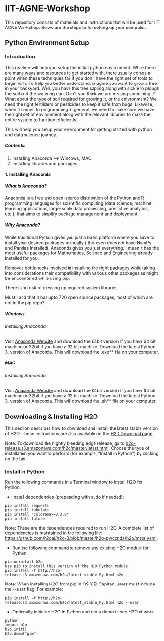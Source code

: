 # IIT-AGNE-Workshop
This repository consists of materials and instructions that will be used for IIT AGNE Workshop. Below are the steps to for setting up your computer.

## Python Environment Setup
### Introduction
This readme will help you setup the initial python environment. While there are many ways and resources to get started with, there usually comes a point when these techniques fail if you don't have the right set of tools to begin with. To help you better understand, imagine you want to grow a tree in your backyard. Well, you have this tree sapling along with sickle to plough the soil and the watering can. Don't you think we are missing something..? What about the type of soil required for growing it, or the enivronment? We need the right fertilizers or pesticides to keep it safe from bugs. Likewise, when it comes to programming in general, we need to make sure we have the right set of environment along with the relevant libraries to make the entire system to function efficiently.

This will help you setup your environment for getting started with python and data science journey.

##### Contents:

1. Installing Anaconda --> Windows, MAC
2. Installing libraries and packages

#### 1. Installing Anaconda
##### What is Anaconda?
Anaconda is a free and open-source distribution of the Python and R programming languages for scientific computing (data science, machine learning applications, large-scale data processing, predictive analytics, etc.), that aims to simplify package management and deployment.

##### Why Anaconda?
While traditional Python gives you just a basic platform where you have to install your desired packages manually ( this even does not have NumPy and Pandas installed), Anaconda gives you just everything. I mean it has the most useful packages for Mathematics, Science and Engineering already installed for you.

Removes bottlenecks involved in installing the right packages while taking into considerations their compatibility with various other packages as might be encountered while using pip.

There is no risk of messing up required system libraries

Must I add that it has upto 720 open source packages, most of which are not in the pip repo?

##### Windows
###### Installing Anaconda
Visit <a href="https://www.anaconda.com/download">Anaconda Website</a> and download the 64bit versioin if you have 64 bit machine or 32bit if you have a 32 bit machine. Download the latest Python 3. version of Anaconda. This will download the .exe** file on your computer.

##### MAC
###### Installing Anaconda
Visit <a href="https://www.anaconda.com/download">Anaconda Website</a> and download the 64bit versioin if you have 64 bit machine or 32bit if you have a 32 bit machine. Download the latest Python 3. version of Anaconda. This will download the .sh** file on your computer.

## Downloading & Installing H2O
This section describes how to download and install the latest stable version of H2O. These instructions are also available on the <a href="http://h2o-release.s3.amazonaws.com/h2o/latest_stable.html">H2O Download page</a>.

Note: To download the nightly bleeding edge release, go to <a href="https://h2o-release.s3.amazonaws.com/h2o/master/latest.html">h2o-release.s3.amazonaws.com/h2o/master/latest.html</a>. Choose the type of installation you want to perform (for example, “Install in Python”) by clicking on the tab.


### Install in Python
Run the following commands in a Terminal window to install H2O for Python.

- Install dependencies (prepending with sudo if needed):
```
pip install requests
pip install tabulate
pip install "colorama>=0.3.8"
pip install future
```

Note: These are the dependencies required to run H2O. A complete list of dependencies is maintained in the following file: https://github.com/h2oai/h2o-3/blob/master/h2o-py/conda/h2o/meta.yaml.

- Run the following command to remove any existing H2O module for Python.
```
pip uninstall h2o
Use pip to install this version of the H2O Python module.
pip install -f http://h2o-release.s3.amazonaws.com/h2o/latest_stable_Py.html h2o
```

Note: When installing H2O from pip in OS X El Capitan, users must include the --user flag. For example:

```
pip install -f http://h2o-release.s3.amazonaws.com/h2o/latest_stable_Py.html h2o --user
```
- Optionally initialize H2O in Python and run a demo to see H2O at work.
```
python
import h2o
h2o.init()
h2o.demo("glm")
```
